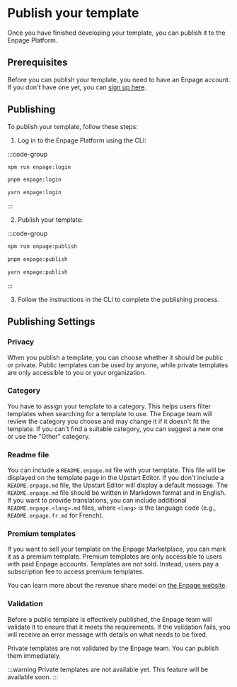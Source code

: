 # Publish your template

Once you have finished developing your template, you can publish it to the Enpage Platform.

## Prerequisites

Before you can publish your template, you need to have an Enpage account. If you don't have one yet, you can [sign up here](https://enpage.co).


## Publishing

To publish your template, follow these steps:

1. Log in to the Enpage Platform using the CLI:

:::code-group

```bash [npm]
npm run enpage:login
```

```bash [pnpm]
pnpm enpage:login
```

```bash [yarn]
yarn enpage:login
```
:::

2. Publish your template:

:::code-group

```bash [npm]
npm run enpage:publish
```

```bash [pnpm]
pnpm enpage:publish
```

```bash [yarn]
yarn enpage:publish
```
:::

3. Follow the instructions in the CLI to complete the publishing process.


## Publishing Settings

### Privacy

When you publish a template, you can choose whether it should be public or private.
Public templates can be used by anyone, while private templates are only accessible to you or your organization.

### Category

You have to assign your template to a category. This helps users filter templates when searching for a template to use. The Enpage team will review the category you choose and may change it if it doesn't fit the template.
If you can't find a suitable category, you can suggest a new one or use the "Other" category.

### Readme file

You can include a `README.enpage.md` file with your template. This file will be displayed on the template page in the Upstart Editor. If you don't include a `README.enpage.md` file, the Upstart Editor will display a default message. The `README.enpage.md` file should be written in Markdown format and in English. If you want to provide translations, you can include additional `README.enpage.<lang>.md` files, where `<lang>` is the language code (e.g., `README.enpage.fr.md` for French).

### Premium templates

If you want to sell your template on the Enpage Marketplace, you can mark it as a premium template. Premium templates are only accessible to users with paid Enpage accounts. Templates are not sold. Instead, users pay a subscription fee to access premium templates.

You can learn more about the revenue share model on [the Enpage website](https://enpage.co/publishing).

### Validation


Before a public template is effectively published, the Enpage team will validate it to ensure that it meets the requirements. If the validation fails, you will receive an error message with details on what needs to be fixed.

Private templates are not validated by the Enpage team. You can publish them immediately.

:::warning
Private templates are not available yet. This feature will be available soon.
:::

